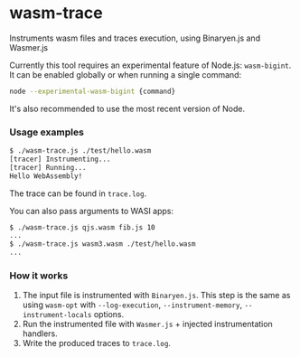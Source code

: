# wasm-trace
Instruments wasm files and traces execution, using Binaryen.js and Wasmer.js

Currently this tool requires an experimental feature of Node.js: `wasm-bigint`.
It can be enabled globally or when running a single command:
```sh
node --experimental-wasm-bigint {command}
```
It's also recommended to use the most recent version of Node.

### Usage examples

```sh
$ ./wasm-trace.js ./test/hello.wasm
[tracer] Instrumenting...
[tracer] Running...
Hello WebAssembly!
```
The trace can be found in `trace.log`.

You can also pass arguments to WASI apps:
```sh
$ ./wasm-trace.js qjs.wasm fib.js 10
...
$ ./wasm-trace.js wasm3.wasm ./test/hello.wasm
...
```

### How it works

1. The input file is instrumented with `Binaryen.js`.
   This step is the same as using `wasm-opt` with `--log-execution`, `--instrument-memory`, `--instrument-locals` options.
2. Run the instrumented file with `Wasmer.js` + injected instrumentation handlers.
3. Write the produced traces to `trace.log`.

